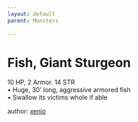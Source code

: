 ```yaml
---
layout: default
parent: Monsters 
   
--- 
```

# Fish, Giant Sturgeon
10 HP, 2 Armor. 14 STR  
• Huge, 30’ long, aggressive armored fish  
• Swallow its victims whole if able  





author: [xenio](https://xenioinabottle.blogspot.com/2021/02/classic-monsters-for-cairnito-part-1.html) 


